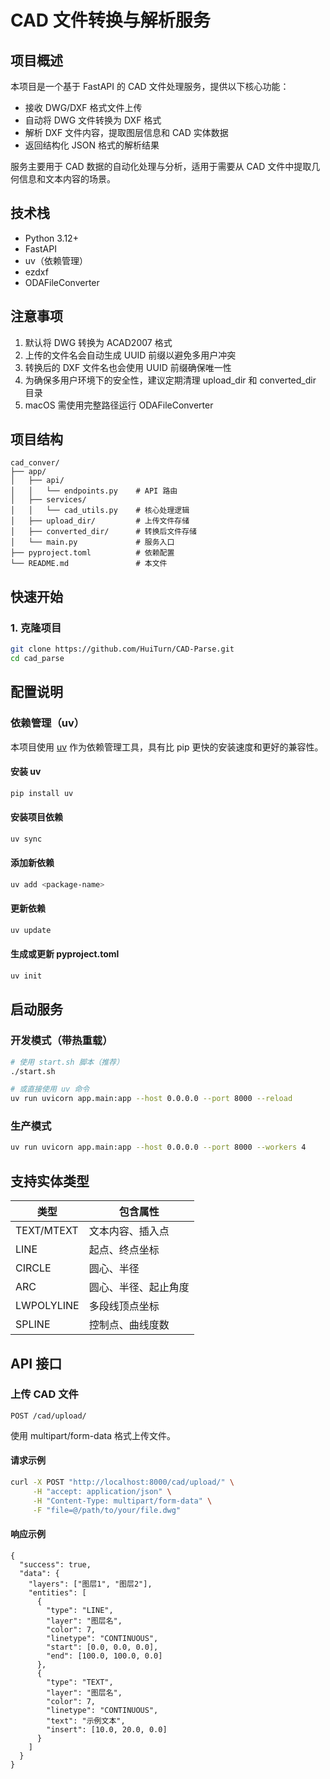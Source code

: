 # CAD 文件转换与解析服务

## 项目概述

本项目是一个基于 FastAPI 的 CAD 文件处理服务，提供以下核心功能：
- 接收 DWG/DXF 格式文件上传
- 自动将 DWG 文件转换为 DXF 格式
- 解析 DXF 文件内容，提取图层信息和 CAD 实体数据
- 返回结构化 JSON 格式的解析结果

服务主要用于 CAD 数据的自动化处理与分析，适用于需要从 CAD 文件中提取几何信息和文本内容的场景。

## 技术栈
- Python 3.12+
- FastAPI
- uv（依赖管理）
- ezdxf
- ODAFileConverter

## 注意事项
1. 默认将 DWG 转换为 ACAD2007 格式
2. 上传的文件名会自动生成 UUID 前缀以避免多用户冲突
3. 转换后的 DXF 文件名也会使用 UUID 前缀确保唯一性
4. 为确保多用户环境下的安全性，建议定期清理 upload_dir 和 converted_dir 目录
5. macOS 需使用完整路径运行 ODAFileConverter
## 项目结构
```
cad_conver/
├── app/
│   ├── api/
│   │   └── endpoints.py    # API 路由
│   ├── services/
│   │   └── cad_utils.py    # 核心处理逻辑
│   ├── upload_dir/         # 上传文件存储
│   ├── converted_dir/      # 转换后文件存储
│   └── main.py             # 服务入口
├── pyproject.toml          # 依赖配置
└── README.md               # 本文件
```

## 快速开始

### 1. 克隆项目
```bash
git clone https://github.com/HuiTurn/CAD-Parse.git
cd cad_parse
```

## 配置说明

### 依赖管理（uv）

本项目使用 [uv](https://docs.astral.sh/uv/) 作为依赖管理工具，具有比 pip 更快的安装速度和更好的兼容性。

#### 安装 uv
```bash
pip install uv
```

#### 安装项目依赖
```bash
uv sync
```

#### 添加新依赖
```bash
uv add <package-name>
```

#### 更新依赖
```bash
uv update
```

#### 生成或更新 pyproject.toml
```bash
uv init
```
## 启动服务

### 开发模式（带热重载）
```bash
# 使用 start.sh 脚本（推荐）
./start.sh

# 或直接使用 uv 命令
uv run uvicorn app.main:app --host 0.0.0.0 --port 8000 --reload
```

### 生产模式
```bash
uv run uvicorn app.main:app --host 0.0.0.0 --port 8000 --workers 4
```
## 支持实体类型
| 类型           | 包含属性                     |
|----------------|------------------------------|
| TEXT/MTEXT     | 文本内容、插入点             |
| LINE           | 起点、终点坐标               |
| CIRCLE         | 圆心、半径                   |
| ARC            | 圆心、半径、起止角度         |
| LWPOLYLINE     | 多段线顶点坐标               |
| SPLINE         | 控制点、曲线度数             |
## API 接口

### 上传 CAD 文件

```
POST /cad/upload/
```

使用 multipart/form-data 格式上传文件。

#### 请求示例

```bash
curl -X POST "http://localhost:8000/cad/upload/" \
     -H "accept: application/json" \
     -H "Content-Type: multipart/form-data" \
     -F "file=@/path/to/your/file.dwg"
```

#### 响应示例

```
{
  "success": true,
  "data": {
    "layers": ["图层1", "图层2"],
    "entities": [
      {
        "type": "LINE",
        "layer": "图层名",
        "color": 7,
        "linetype": "CONTINUOUS",
        "start": [0.0, 0.0, 0.0],
        "end": [100.0, 100.0, 0.0]
      },
      {
        "type": "TEXT",
        "layer": "图层名",
        "color": 7,
        "linetype": "CONTINUOUS",
        "text": "示例文本",
        "insert": [10.0, 20.0, 0.0]
      }
    ]
  }
}